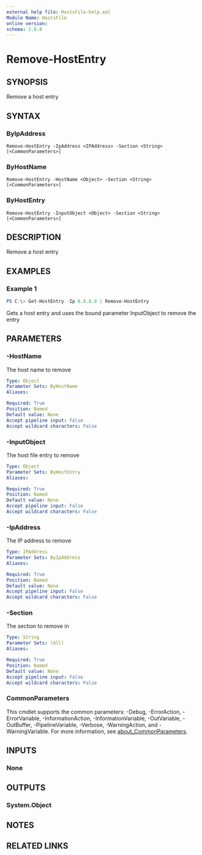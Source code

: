 ```yaml
---
external help file: HostsFile-help.xml
Module Name: HostsFile
online version:
schema: 2.0.0
---
```


# Remove-HostEntry

## SYNOPSIS
Remove a host entry

## SYNTAX

### ByIpAddress
```
Remove-HostEntry -IpAddress <IPAddress> -Section <String> [<CommonParameters>]
```

### ByHostName
```
Remove-HostEntry -HostName <Object> -Section <String> [<CommonParameters>]
```

### ByHostEntry
```
Remove-HostEntry -InputObject <Object> -Section <String> [<CommonParameters>]
```

## DESCRIPTION
Remove a host entry

## EXAMPLES

### Example 1
```powershell
PS C:\> Get-HostEntry -Ip 8.8.8.8 | Remove-HostEntry
```

Gets a host entry and uses the bound parameter InputObject to remove the entry

## PARAMETERS

### -HostName
The host name to remove

```yaml
Type: Object
Parameter Sets: ByHostName
Aliases:

Required: True
Position: Named
Default value: None
Accept pipeline input: False
Accept wildcard characters: False
```

### -InputObject
The host file entry to remove

```yaml
Type: Object
Parameter Sets: ByHostEntry
Aliases:

Required: True
Position: Named
Default value: None
Accept pipeline input: False
Accept wildcard characters: False
```

### -IpAddress
The IP address to remove

```yaml
Type: IPAddress
Parameter Sets: ByIpAddress
Aliases:

Required: True
Position: Named
Default value: None
Accept pipeline input: False
Accept wildcard characters: False
```

### -Section
The section to remove in

```yaml
Type: String
Parameter Sets: (All)
Aliases:

Required: True
Position: Named
Default value: None
Accept pipeline input: False
Accept wildcard characters: False
```

### CommonParameters
This cmdlet supports the common parameters: -Debug, -ErrorAction, -ErrorVariable, -InformationAction, -InformationVariable, -OutVariable, -OutBuffer, -PipelineVariable, -Verbose, -WarningAction, and -WarningVariable. For more information, see [about_CommonParameters](http://go.microsoft.com/fwlink/?LinkID=113216).

## INPUTS

### None

## OUTPUTS

### System.Object
## NOTES

## RELATED LINKS
